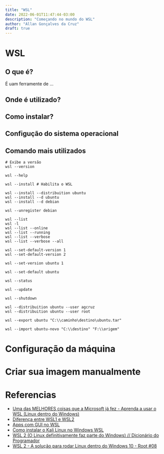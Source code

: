 ```yaml
---
title: "WSL"
date: 2022-06-01T11:47:44-03:00
description: "Começando no mundo do WSL"
author: "Allan Gonçalves da Cruz"
draft: true
---
```


# WSL

## O que é?

É uam ferramente de ...

## Onde é utilizado?

## Como instalar?

## Configução do sistema operacional

## Comando mais utilizados

```
# Exibe a versão
wsl --version

wsl --help

wsl --install # Habilita o WSL

wsl --install --distribuition ubuntu
wsl --install --d ubuntu
wsl --install --d debian

wsl --unregister debian

wsl --list
wsl -l
wsl --list --online
wsl --list --running
wsl --list --verbose
wsl --list --verbose --all

wsl --set-default-version 1
wsl --set-default-version 2

wsl --set-version ubuntu 1

wsl --set-default ubuntu

wsl --status

wsl --update

wsl --shutdown

wsl --distribuition ubuntu --user agcruz
wsl --distribuition ubuntu --user root

wsl --export ubuntu "C:\\caminho\destino\ubuntu.tar"

wsl --import ubuntu-novo "C:\\destino" "F:\\origem"
```

# Configuração da máquina

# Criar sua imagem manualmente

# Referencias
- [Uma das MELHORES coisas que a Microsoft já fez - Aprenda a usar o WSL (Linux dentro do Windows)](https://www.youtube.com/watch?v=o1_E4PBl30s)
- [Diferença entre WSL1 e WSL2](https://learn.microsoft.com/pt-br/windows/wsl/compare-versions)
- [Apps com GUI no WSL](https://learn.microsoft.com/pt-br/windows/wsl/tutorials/gui-apps)
- [Como instalar o Kali Linux no Windows WSL](https://www.youtube.com/watch?v=5vINrNEJvWc)
- [WSL 2 (O Linux definitivamente faz parte do Windows) // Dicionário do Programador](https://www.youtube.com/watch?v=6FW3L-NePUI)
- [WSL 2 - A solução para rodar Linux dentro do Windows 10 - Root #08](https://www.youtube.com/watch?v=hd6lxt5iVsg)